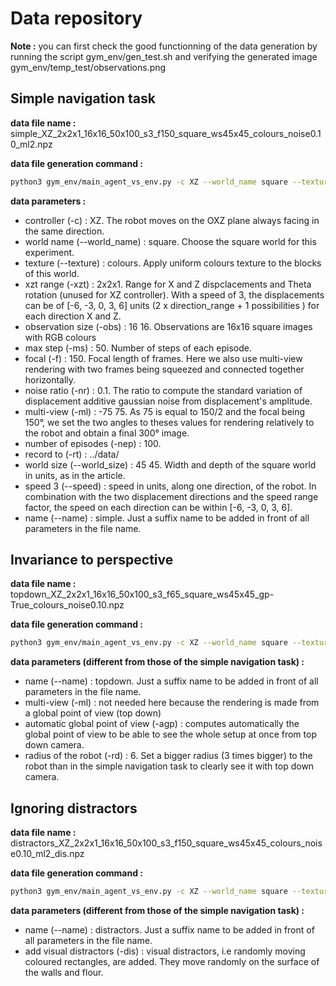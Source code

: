 # Data repository

**Note :** you can first check the good functionning of the data generation by running the script gym_env/gen_test.sh and verifying the generated image gym_env/temp_test/observations.png

## Simple navigation task

**data file name :** simple_XZ_2x2x1_16x16_50x100_s3_f150_square_ws45x45_colours_noise0.10_ml2.npz

**data file generation command :**
```Bash
python3 gym_env/main_agent_vs_env.py -c XZ --world_name square --texture colours -xzt 2 2 1 -ms 50 -f 150 -nr 0.1 -obs 16 16 -ml -75 75 -nep 100 -rt ../data/ --world_size 45 45 --speed 3 --name simple
```

**data parameters :**
+ controller (-c) : XZ. The robot moves on the OXZ plane always facing in the same direction.
+ world name (--world_name) : square. Choose the square world for this experiment.
+ texture (--texture) : colours. Apply uniform colours texture to the blocks of this world.
+ xzt range (-xzt) : 2x2x1. Range for X and Z dispclacements and Theta rotation (unused for XZ controller). With a speed of 3, the displacements can be of [-6, -3, 0, 3, 6] units (2 x direction_range + 1 possibilities ) for each direction X and Z.
+ observation size (-obs) : 16 16. Observations are 16x16 square images with RGB colours
+ max step (-ms) : 50. Number of steps of each episode.
+ focal (-f) : 150. Focal length of frames. Here we also use multi-view rendering with two frames being squeezed and connected together horizontally.
+ noise ratio (-nr) : 0.1. The ratio to compute the standard variation of displacement additive gaussian noise from displacement's amplitude.
+ multi-view (-ml) : -75 75. As 75 is equal to 150/2 and the focal being 150°, we set the two angles to theses values for rendering relatively to the robot and obtain a final 300° image.
+ number of episodes (-nep) : 100.
+ record to (-rt) : ../data/
+ world size (--world_size) : 45 45. Width and depth of the square world in units, as in the article.
+ speed 3 (--speed) : speed in units, along one direction, of the robot. In combination with the two displacement directions and the speed range factor, the speed on each direction can be within [-6, -3, 0, 3, 6].
+ name (--name) : simple. Just a suffix name to be added in front of all parameters in the file name.



## Invariance to perspective

**data file name :** topdown_XZ_2x2x1_16x16_50x100_s3_f65_square_ws45x45_gp-True_colours_noise0.10.npz

**data file generation command :**  
```Bash
python3 gym_env/main_agent_vs_env.py -c XZ --world_name square --texture colours -xzt 2 2 1 -ms 50 -f 150 -nr 0.1 -obs 16 16 -nep 100 -rt ../data/ --world_size 45 45 --speed 3 --name new -agp -rd 6 --name topdown
```

**data parameters (different from those of the simple navigation task) :**
+ name (--name) : topdown. Just a suffix name to be added in front of all parameters in the file name.
+ multi-view (-ml) : not needed here because the rendering is made from a global point of view (top down)
+ automatic global point of view (-agp) : computes automatically the global point of view to be able to see the whole setup at once from top down camera.
+ radius of the robot (-rd) : 6. Set a bigger radius (3 times bigger) to the robot than in the simple navigation task to clearly see it with top down camera.



## Ignoring distractors

**data file name :** distractors_XZ_2x2x1_16x16_50x100_s3_f150_square_ws45x45_colours_noise0.10_ml2_dis.npz

**data file generation command :**  
```Bash
python3 gym_env/main_agent_vs_env.py -c XZ --world_name square --texture colours -xzt 2 2 1 -ms 50 -f 150 -nr 0.1 -obs 16 16 -ml -75 75 -nep 100 -rt ../data/ --world_size 45 45 --speed 3 --name dis --distractors --name distractors
```
**data parameters (different from those of the simple navigation task) :**
+ name (--name) : distractors. Just a suffix name to be added in front of all parameters in the file name.
+ add visual distractors (-dis) : visual distractors, i.e randomly moving coloured rectangles, are added. They move randomly on the surface of the walls and flour.
